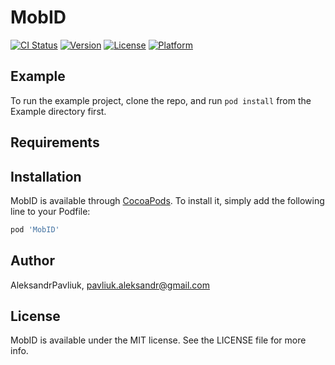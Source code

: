 # MobID

[![CI Status](https://img.shields.io/travis/AleksandrPavliuk/MobID.svg?style=flat)](https://travis-ci.org/AleksandrPavliuk/MobID)
[![Version](https://img.shields.io/cocoapods/v/MobID.svg?style=flat)](https://cocoapods.org/pods/MobID)
[![License](https://img.shields.io/cocoapods/l/MobID.svg?style=flat)](https://cocoapods.org/pods/MobID)
[![Platform](https://img.shields.io/cocoapods/p/MobID.svg?style=flat)](https://cocoapods.org/pods/MobID)

## Example

To run the example project, clone the repo, and run `pod install` from the Example directory first.

## Requirements

## Installation

MobID is available through [CocoaPods](https://cocoapods.org). To install
it, simply add the following line to your Podfile:

```ruby
pod 'MobID'
```

## Author

AleksandrPavliuk, pavliuk.aleksandr@gmail.com

## License

MobID is available under the MIT license. See the LICENSE file for more info.

